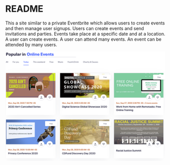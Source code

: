 # README

This a site similar to a private Eventbrite which allows users to create events and then manage user signups. Users can create events and send invitations and parties. Events take place at a specific date and at a location.
A user can create events. A user can attend many events. An event can be attended by many users.

![screenshot](app/assets/images/working.png)


